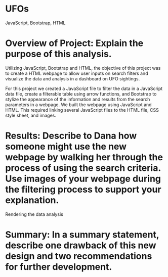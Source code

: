 # UFOs
JavaScript, Bootstrap, HTML

# Overview of Project: Explain the purpose of this analysis.
Utilizing JavaScript, Bootstrap and HTML, the objective of this project was to create a HTML webpage to allow user inputs on search filters and visualize the data and analysis in a dashboard on UFO sightings.

For this project we created a JavaScript file to filter the data in a JavaScript data file, create a filterable table using arrow functions, and Bootstrap to stylize the appearance of the information and results from the search parameters in a webpage. We built the webpage using JavaScript and HTML. This required linking several JavaScript files to the HTML file, CSS style sheet, and images. 


# Results: Describe to Dana how someone might use the new webpage by walking her through the process of using the search criteria. Use images of your webpage during the filtering process to support your explanation.



Rendering the data analysis 
# Summary: In a summary statement, describe one drawback of this new design and two recommendations for further development.
